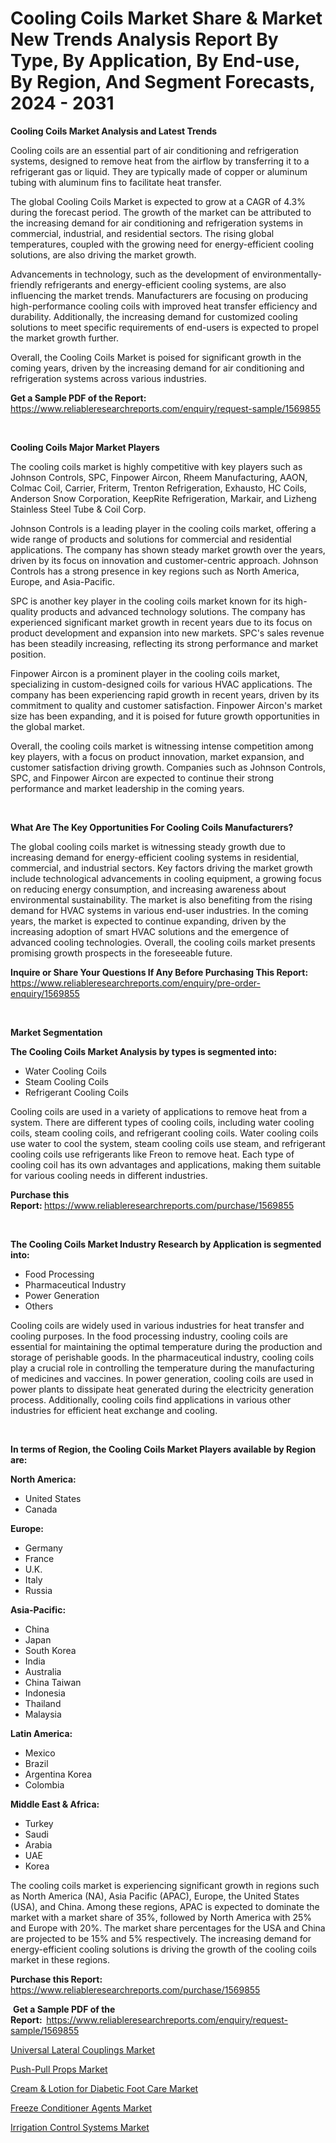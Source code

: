<p><h1>Cooling Coils Market Share & Market New Trends Analysis Report By Type, By Application, By End-use, By Region, And Segment Forecasts, 2024 - 2031</h1></p><p><strong>Cooling Coils Market Analysis and Latest Trends</strong></p>
<p><p>Cooling coils are an essential part of air conditioning and refrigeration systems, designed to remove heat from the airflow by transferring it to a refrigerant gas or liquid. They are typically made of copper or aluminum tubing with aluminum fins to facilitate heat transfer.</p><p>The global Cooling Coils Market is expected to grow at a CAGR of 4.3% during the forecast period. The growth of the market can be attributed to the increasing demand for air conditioning and refrigeration systems in commercial, industrial, and residential sectors. The rising global temperatures, coupled with the growing need for energy-efficient cooling solutions, are also driving the market growth.</p><p>Advancements in technology, such as the development of environmentally-friendly refrigerants and energy-efficient cooling systems, are also influencing the market trends. Manufacturers are focusing on producing high-performance cooling coils with improved heat transfer efficiency and durability. Additionally, the increasing demand for customized cooling solutions to meet specific requirements of end-users is expected to propel the market growth further.</p><p>Overall, the Cooling Coils Market is poised for significant growth in the coming years, driven by the increasing demand for air conditioning and refrigeration systems across various industries.</p></p>
<p><strong>Get a Sample PDF of the Report:&nbsp;</strong> <a href="https://www.reliableresearchreports.com/enquiry/request-sample/1569855">https://www.reliableresearchreports.com/enquiry/request-sample/1569855</a></p>
<p>&nbsp;</p>
<p><strong>Cooling Coils Major Market Players</strong></p>
<p><p>The cooling coils market is highly competitive with key players such as Johnson Controls, SPC, Finpower Aircon, Rheem Manufacturing, AAON, Colmac Coil, Carrier, Friterm, Trenton Refrigeration, Exhausto, HC Coils, Anderson Snow Corporation, KeepRite Refrigeration, Markair, and Lizheng Stainless Steel Tube & Coil Corp.</p><p>Johnson Controls is a leading player in the cooling coils market, offering a wide range of products and solutions for commercial and residential applications. The company has shown steady market growth over the years, driven by its focus on innovation and customer-centric approach. Johnson Controls has a strong presence in key regions such as North America, Europe, and Asia-Pacific.</p><p>SPC is another key player in the cooling coils market known for its high-quality products and advanced technology solutions. The company has experienced significant market growth in recent years due to its focus on product development and expansion into new markets. SPC's sales revenue has been steadily increasing, reflecting its strong performance and market position.</p><p>Finpower Aircon is a prominent player in the cooling coils market, specializing in custom-designed coils for various HVAC applications. The company has been experiencing rapid growth in recent years, driven by its commitment to quality and customer satisfaction. Finpower Aircon's market size has been expanding, and it is poised for future growth opportunities in the global market.</p><p>Overall, the cooling coils market is witnessing intense competition among key players, with a focus on product innovation, market expansion, and customer satisfaction driving growth. Companies such as Johnson Controls, SPC, and Finpower Aircon are expected to continue their strong performance and market leadership in the coming years.</p></p>
<p>&nbsp;</p>
<p><strong>What Are The Key Opportunities For Cooling Coils Manufacturers?</strong></p>
<p><p>The global cooling coils market is witnessing steady growth due to increasing demand for energy-efficient cooling systems in residential, commercial, and industrial sectors. Key factors driving the market growth include technological advancements in cooling equipment, a growing focus on reducing energy consumption, and increasing awareness about environmental sustainability. The market is also benefiting from the rising demand for HVAC systems in various end-user industries. In the coming years, the market is expected to continue expanding, driven by the increasing adoption of smart HVAC solutions and the emergence of advanced cooling technologies. Overall, the cooling coils market presents promising growth prospects in the foreseeable future.</p></p>
<p><strong>Inquire or Share Your Questions If Any Before Purchasing This Report:</strong> <a href="https://www.reliableresearchreports.com/enquiry/pre-order-enquiry/1569855">https://www.reliableresearchreports.com/enquiry/pre-order-enquiry/1569855</a></p>
<p>&nbsp;</p>
<p><strong>Market Segmentation</strong></p>
<p><strong>The Cooling Coils Market Analysis by types is segmented into:</strong></p>
<p><ul><li>Water Cooling Coils</li><li>Steam Cooling Coils</li><li>Refrigerant Cooling Coils</li></ul></p>
<p><p>Cooling coils are used in a variety of applications to remove heat from a system. There are different types of cooling coils, including water cooling coils, steam cooling coils, and refrigerant cooling coils. Water cooling coils use water to cool the system, steam cooling coils use steam, and refrigerant cooling coils use refrigerants like Freon to remove heat. Each type of cooling coil has its own advantages and applications, making them suitable for various cooling needs in different industries.</p></p>
<p><strong>Purchase this Report:&nbsp;</strong><a href="https://www.reliableresearchreports.com/purchase/1569855">https://www.reliableresearchreports.com/purchase/1569855</a></p>
<p>&nbsp;</p>
<p><strong>The Cooling Coils Market Industry Research by Application is segmented into:</strong></p>
<p><ul><li>Food Processing</li><li>Pharmaceutical Industry</li><li>Power Generation</li><li>Others</li></ul></p>
<p><p>Cooling coils are widely used in various industries for heat transfer and cooling purposes. In the food processing industry, cooling coils are essential for maintaining the optimal temperature during the production and storage of perishable goods. In the pharmaceutical industry, cooling coils play a crucial role in controlling the temperature during the manufacturing of medicines and vaccines. In power generation, cooling coils are used in power plants to dissipate heat generated during the electricity generation process. Additionally, cooling coils find applications in various other industries for efficient heat exchange and cooling.</p></p>
<p>&nbsp;</p>
<p><strong>In terms of Region, the Cooling Coils Market Players available by Region are:</strong></p>
<p>
    <p> <strong> North America: </strong>
        <ul>
            <li>United States</li>
            <li>Canada</li>
        </ul>
        </p> 
    <p> <strong> Europe: </strong>
        <ul>
            <li>Germany</li>
            <li>France</li>
            <li>U.K.</li>
            <li>Italy</li>
            <li>Russia</li>
        </ul>
        </p> 
    <p> <strong> Asia-Pacific: </strong>
        <ul>
            <li>China</li>
            <li>Japan</li>
            <li>South Korea</li>
            <li>India</li>
            <li>Australia</li>
            <li>China Taiwan</li>
            <li>Indonesia</li>
            <li>Thailand</li>
            <li>Malaysia</li>
        </ul>
        </p> 
    <p> <strong> Latin America: </strong>
        <ul>
            <li>Mexico</li>
            <li>Brazil</li>
            <li>Argentina Korea</li>
            <li>Colombia</li>
        </ul>
        </p> 
    <p> <strong> Middle East & Africa: </strong>
        <ul>
            <li>Turkey</li>
            <li>Saudi</li>
            <li>Arabia</li>
            <li>UAE</li>
            <li>Korea</li>
        </ul>
    </p>
    </p>
<p><p>The cooling coils market is experiencing significant growth in regions such as North America (NA), Asia Pacific (APAC), Europe, the United States (USA), and China. Among these regions, APAC is expected to dominate the market with a market share of 35%, followed by North America with 25% and Europe with 20%. The market share percentages for the USA and China are projected to be 15% and 5% respectively. The increasing demand for energy-efficient cooling solutions is driving the growth of the cooling coils market in these regions.</p></p>
<p><strong>Purchase this Report: </strong><a href="https://www.reliableresearchreports.com/purchase/1569855">https://www.reliableresearchreports.com/purchase/1569855</a></p>
<p>&nbsp;<strong>Get a Sample PDF of the Report:&nbsp;&nbsp;</strong><a href="https://www.reliableresearchreports.com/enquiry/request-sample/1569855">https://www.reliableresearchreports.com/enquiry/request-sample/1569855</a></p>
<p><strong></strong></p>
<p><p><a href="https://github.com/mabutironaldo/Market-Research-Report-List-3/blob/main/universal-lateral-couplings-market.md">Universal Lateral Couplings Market</a></p><p><a href="https://github.com/guneycigdem35/Market-Research-Report-List-2/blob/main/push-pull-props-market.md">Push-Pull Props Market</a></p><p><a href="https://issuu.com/reportprime-2/docs/cream-lotion-for-diabetic-foot-care-market-size-20">Cream & Lotion for Diabetic Foot Care Market</a></p><p><a href="https://issuu.com/reportprime-2/docs/freeze-conditioner-agents-market-size-2030.pptx">Freeze Conditioner Agents Market</a></p><p><a href="https://github.com/Paul14Anderson63/Market-Research-Report-List-2/blob/main/irrigation-control-systems-market.md">Irrigation Control Systems Market</a></p></p>